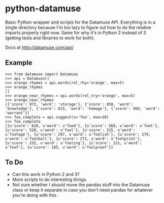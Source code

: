 # python-datamuse
Basic Python wrapper and scripts for the Datamuse API. Everything is in a single directory because I'm too lazy to figure out how to do the relative imports properly right now. Same for why it's in Python 2 instead of 3 (getting tests and libraries to work for both). 

Docs at http://datamuse.com/api/

## Example
```
>>> from datamuse import Datamuse
>>> api = Datamuse()
>>> orange_rhymes = api.words(rel_rhy='orange', max=5)
>>> orange_rhymes
[]
>>> orange_near_rhymes = api.words(rel_nry='orange', max=5)
>>> orange_near_rhymes
[{'score': 973, 'word': 'storage'}, {'score': 858, 'word': 'knowledge'}, {'score': 615, 'word': 'homage'}, {'score': 560, 'word': 'warrant'}]
>>> foo_complete = api.suggest(s='foo', max=10)
>>> foo_complete
[{u'score': 626, u'word': u'food'}, {u'score': 568, u'word': u'foot'}, {u'score': 520, u'word': u'fool'}, {u'score': 315, u'word': u'footage'}, {u'score': 297, u'word': u'foolish'}, {u'score': 279, u'word': u'football'}, {u'score': 272, u'word': u'footprint'}, {u'score': 232, u'word': u'footing'}, {u'score': 221, u'word': u'foof'}, {u'score': 185, u'word': u'foolproof'}]
```

## To Do
* Can this work in Python 2 and 3?
* More scripts to do interesting things. 
* Not sure whether I should move the pandas stuff into the Datamuse class or keep it separate in case you don't need pandas for whatever you're doing with this. 